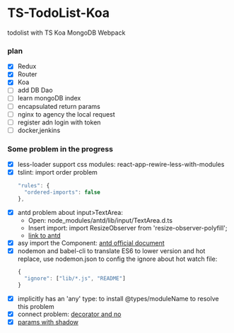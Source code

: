 # TS-TodoList-Koa
todolist with TS Koa MongoDB Webpack

### plan
- [X] Redux
- [X] Router
- [X] Koa
- [ ] add DB Dao
- [ ] learn mongoDB index
- [ ] encapsulated return params
- [ ] nginx to agency the local request
- [ ] register adn login with token
- [ ] docker,jenkins

### Some problem in the progress
- [X] less-loader support css modules: react-app-rewire-less-with-modules
- [X] tslint: import order problem
    ```js
    "rules": {
      "ordered-imports": false
    },
    ```
- [X] antd problem about input>TextArea: 
  - Open: node_modules/antd/lib/input/TextArea.d.ts
  - Insert import: import ResizeObserver from 'resize-observer-polyfill';
  - [link to antd](https://github.com/ant-design/ant-design/issues/13405)
- [X] asy import the Component: [antd official document](https://ant.design/docs/react/use-in-typescript-cn)
- [X] nodemon and babel-cli to translate ES6 to lower version and hot replace, use nodemon.json to config the ignore about hot watch file: 
    ```js
    {   
      "ignore": ["lib/*.js", "README"] 
    }
    ```
- [X] implicitly has an 'any' type: to install @types/moduleName to resolve this problem
- [X] connect problem: [decorator and no](https://stackoverflow.com/questions/46861839/typescript-connect-react-redux-decorator-with-stateful-component)
- [X] [params with shadow](https://stackoverflow.com/questions/52968903/shadowed-name-in-typescript-and-react-redux)